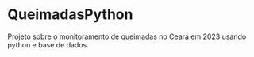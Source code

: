 # QueimadasPython
Projeto sobre o monitoramento de queimadas no Ceará em 2023 usando python e base de dados.
